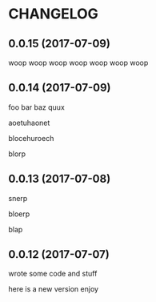 # CHANGELOG

## 0.0.15 (2017-07-09)

woop
woop
woop
woop
woop
woop
woop

## 0.0.14 (2017-07-09)

foo bar baz quux

aoetuhaonet

blocehuroech


blorp

## 0.0.13 (2017-07-08)

snerp

bloerp

blap

## 0.0.12 (2017-07-07)

wrote some code and stuff

here is a new version enjoy
